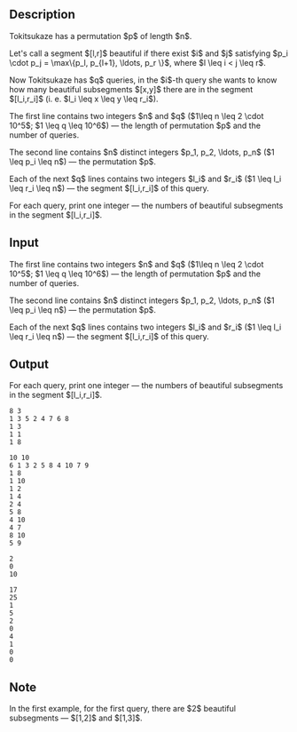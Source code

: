 ## Description

<div><p>Tokitsukaze has a permutation $p$ of length $n$.</p><p>Let's call a segment $[l,r]$ beautiful if there exist $i$ and $j$ satisfying $p_i \cdot p_j = \max\{p_l, p_{l+1}, \ldots, p_r \}$, where $l \leq i &lt; j \leq r$.</p><p>Now Tokitsukaze has $q$ queries, in the $i$-th query she wants to know how many beautiful subsegments $[x,y]$ there are in the segment $[l_i,r_i]$ (i.&nbsp;e. $l_i \leq x \leq y \leq r_i$).</p></div><div class="input-specification"><p>The first line contains two integers $n$ and $q$ ($1\leq n \leq 2 \cdot 10^5$; $1 \leq q \leq 10^6$)&nbsp;— the length of permutation $p$ and the number of queries.</p><p>The second line contains $n$ distinct integers $p_1, p_2, \ldots, p_n$ ($1 \leq p_i \leq n$)&nbsp;— the permutation $p$.</p><p>Each of the next $q$ lines contains two integers $l_i$ and $r_i$ ($1 \leq l_i \leq r_i \leq n$)&nbsp;— the segment $[l_i,r_i]$ of this query.</p></div><div class="output-specification"><p>For each query, print one integer&nbsp;— the numbers of beautiful subsegments in the segment $[l_i,r_i]$.</p></div>

## Input

<p>The first line contains two integers $n$ and $q$ ($1\leq n \leq 2 \cdot 10^5$; $1 \leq q \leq 10^6$)&nbsp;— the length of permutation $p$ and the number of queries.</p><p>The second line contains $n$ distinct integers $p_1, p_2, \ldots, p_n$ ($1 \leq p_i \leq n$)&nbsp;— the permutation $p$.</p><p>Each of the next $q$ lines contains two integers $l_i$ and $r_i$ ($1 \leq l_i \leq r_i \leq n$)&nbsp;— the segment $[l_i,r_i]$ of this query.</p>

## Output

<p>For each query, print one integer&nbsp;— the numbers of beautiful subsegments in the segment $[l_i,r_i]$.</p>





```input1
8 3
1 3 5 2 4 7 6 8
1 3
1 1
1 8
```




```input2
10 10
6 1 3 2 5 8 4 10 7 9
1 8
1 10
1 2
1 4
2 4
5 8
4 10
4 7
8 10
5 9
```




```output1
2
0
10
```




```output2
17
25
1
5
2
0
4
1
0
0
```



## Note

<p>In the first example, for the first query, there are $2$ beautiful subsegments&nbsp;— $[1,2]$ and $[1,3]$.</p>
